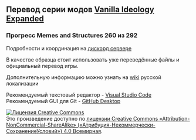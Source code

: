 ﻿##  Перевод серии модов [Vanilla Ideology Expanded](https://steamcommunity.com/sharedfiles/filedetails/?id=2569397678)
 
 ### Прогресс Memes and Structures 260 из 292
 
Подробности и координация на [дискорд сервере](https://discord.gg/Xmbwmgh)

В качестве образца стоит использовать уже переведённые файлы и официальный перевод игры.

Дополнительную информацию можно узнать на [wiki](https://github.com/Ludeon/RimWorld-ru/wiki) русской локализации

Рекомендуемый текстовый редактор - [Visual Studio Code](https://visualstudio.microsoft.com/ru/)  
Рекомендуемый GUI для Git - [GitHub Desktop](https://desktop.github.com/)

<a rel="license" href="http://creativecommons.org/licenses/by-nc-sa/4.0/"><img alt="Лицензия Creative Commons" style="border-width:0" src="https://i.creativecommons.org/l/by-nc-sa/4.0/88x31.png" /></a><br />Это произведение доступно по <a rel="license" href="http://creativecommons.org/licenses/by-nc-sa/4.0/">лицензии Creative Commons «Attribution-NonCommercial-ShareAlike» («Атрибуция-Некоммерчески-СохранениеУсловий») 4.0 Всемирная</a>.
